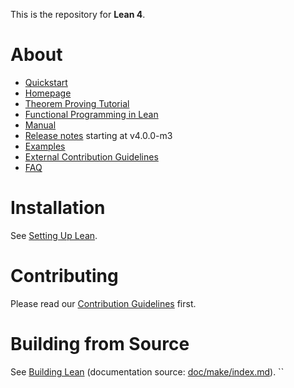 This is the repository for **Lean 4**.

# About

- [Quickstart](https://lean-lang.org/lean4/doc/quickstart.html)
- [Homepage](https://lean-lang.org)
- [Theorem Proving Tutorial](https://lean-lang.org/theorem_proving_in_lean4/)
- [Functional Programming in Lean](https://lean-lang.org/functional_programming_in_lean/)
- [Manual](https://lean-lang.org/lean4/doc/)
- [Release notes](RELEASES.md) starting at v4.0.0-m3
- [Examples](https://lean-lang.org/lean4/doc/examples.html)
- [External Contribution Guidelines](CONTRIBUTING.md)
- [FAQ](https://lean-lang.org/lean4/doc/faq.html)

# Installation

See [Setting Up Lean](https://lean-lang.org/lean4/doc/setup.html).

# Contributing

Please read our [Contribution Guidelines](CONTRIBUTING.md) first.

# Building from Source

See [Building Lean](https://lean-lang.org/lean4/doc/make/index.html) (documentation source: [doc/make/index.md](doc/make/index.md)).
``